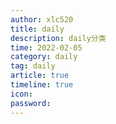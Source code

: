 ```yaml
---
author: xlc520
title: daily
description: daily分类
time: 2022-02-05
category: daily
tag: daily
article: true
timeline: true
icon: 
password: 
---
```


